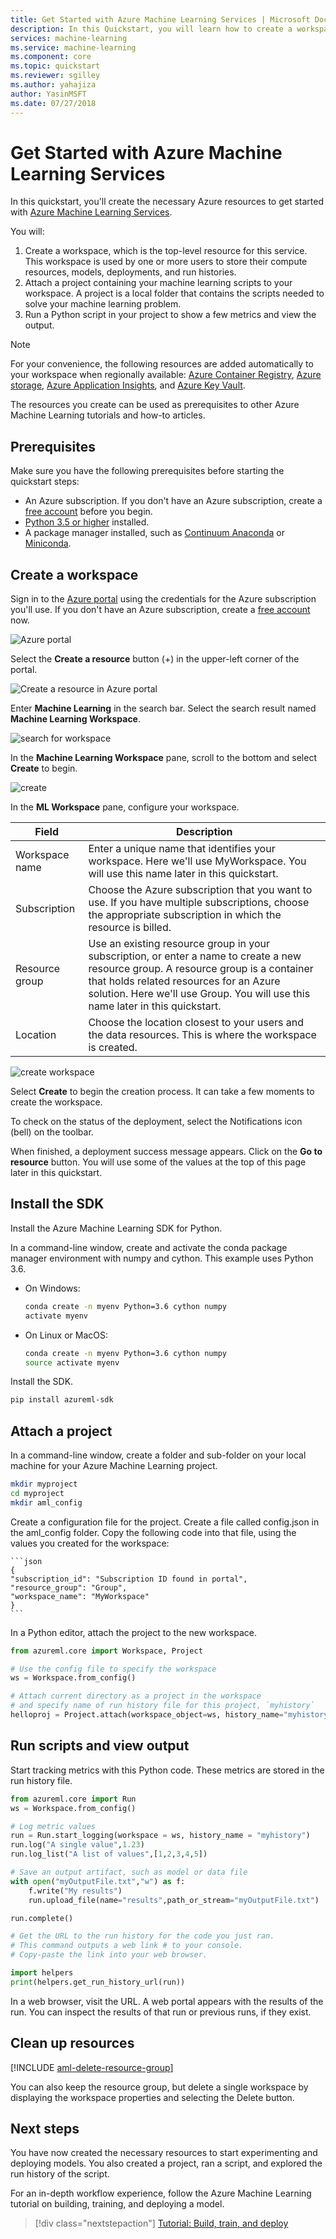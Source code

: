 ```yaml
---
title: Get Started with Azure Machine Learning Services | Microsoft Docs
description: In this Quickstart, you will learn how to create a workspace and a project to get started with Azure Machine Learning.
services: machine-learning
ms.service: machine-learning
ms.component: core
ms.topic: quickstart
ms.reviewer: sgilley
ms.author: yahajiza
author: YasinMSFT
ms.date: 07/27/2018
---
```


# Get Started with Azure Machine Learning Services

In this quickstart, you'll create the necessary Azure resources to get started with [Azure Machine Learning Services](overview-what-is-azure-ml.md). 

You will:

1. Create a workspace, which is the top-level resource for this service. This workspace is used by one or more users to store their compute resources, models, deployments, and run histories.
2. Attach a project containing your machine learning scripts to your workspace.   A project is a local folder that contains the scripts needed to solve your machine learning problem.  
3. Run a Python script in your project to show a few metrics and view the output.

 > [!NOTE]
> For your convenience, the following resources are added automatically to your workspace when regionally available: [Azure Container Registry](https://azure.microsoft.com/en-us/services/container-registry/), [Azure storage](https://azure.microsoft.com/en-us/services/storage/), [Azure Application Insights](https://azure.microsoft.com/en-us/services/application-insights/), and [Azure Key Vault](https://azure.microsoft.com/en-us/services/key-vault/).

The resources you create can be used as prerequisites to other Azure Machine Learning tutorials and how-to articles.

## Prerequisites

Make sure you have the following prerequisites before starting the quickstart steps:

+ An Azure subscription. If you don't have an Azure subscription, create a [free account](https://azure.microsoft.com/free/?WT.mc_id=A261C142F) before you begin.
+ [Python 3.5 or higher](https://www.python.org/) installed.
+ A package manager installed, such as [Continuum Anaconda](https://anaconda.org/anaconda/continuum-docs) or [Miniconda](https://conda.io/miniconda.html).

## Create a workspace 

Sign in to the [Azure portal](https://portal.azure.com/) using the credentials for the Azure subscription you'll use. If you don't have an Azure subscription, create a [free account](https://azure.microsoft.com/free/?WT.mc_id=A261C142F) now.

   ![Azure portal](./media/quickstart-get-started/portal-dashboard.png)

Select the **Create a resource** button (+) in the upper-left corner of the portal.

   ![Create a resource in Azure portal](./media/quickstart-get-started/portal-create-a-resource.png)

Enter **Machine Learning** in the search bar. Select the search result named **Machine Learning Workspace**.

   ![search for workspace](./media/quickstart-get-started/workspace-search.png)

In the **Machine Learning Workspace** pane, scroll to the bottom and select **Create** to begin.

   ![create](./media/quickstart-get-started/portal-create-button.png)

In the **ML Workspace** pane, configure your workspace.

   Field|Description
   ---|---
   Workspace name |Enter a unique name that identifies your workspace.  Here we'll use MyWorkspace.  You will use this name later in this quickstart.
   Subscription |Choose the Azure subscription that you want to use. If you have multiple subscriptions, choose the appropriate subscription in which the resource is billed.
   Resource group | Use an existing resource group in your subscription, or enter a name to create a new resource group. A resource group is a container that holds related resources for an Azure solution.  Here we'll use Group.  You will use this name later in this quickstart.
   Location | Choose the location closest to your users and the data resources. This is where the workspace is created.

   ![create workspace](./media/quickstart-get-started/workspace-create.png)

Select **Create** to begin the creation process.  It can take a few moments to create the workspace.

   To check on the status of the deployment, select the Notifications icon (bell) on the toolbar.

   When finished, a deployment success message appears.  Click on the **Go to resource** button. You will use some of the values at the top of this page later in this quickstart.


## Install the SDK

Install the Azure Machine Learning SDK for Python. 

In a command-line window, create and activate the conda package manager environment with numpy and cython. This example uses Python 3.6.

  + On Windows:
       ```sh 
       conda create -n myenv Python=3.6 cython numpy
       activate myenv
       ```

  + On Linux or MacOS:
       ```sh 
       conda create -n myenv Python=3.6 cython numpy
       source activate myenv
       ```

Install the SDK.
   ```sh 
   pip install azureml-sdk
   ```

## Attach a project

In a command-line window, create a folder and sub-folder on your local machine for your Azure Machine Learning project.
   ```sh
   mkdir myproject
   cd myproject
   mkdir aml_config
   ```

Create a configuration file for the project. Create a file called config.json in the aml_config folder.  Copy the following code into that file, using the values you created for the workspace:

    ```json
    {
    "subscription_id": "Subscription ID found in portal",
    "resource_group": "Group",
    "workspace_name": "MyWorkspace"
    }
    ```


In a Python editor, attach the project to the new workspace.

   ```python
   from azureml.core import Workspace, Project
   
   # Use the config file to specify the workspace
   ws = Workspace.from_config()
   
   # Attach current directory as a project in the workspace
   # and specify name of run history file for this project, `myhistory`
   helloproj = Project.attach(workspace_object=ws, history_name="myhistory")
   ```

## Run scripts and view output

Start tracking metrics with this Python code. These metrics are stored in the run history file.

   ```python
   from azureml.core import Run
   ws = Workspace.from_config()

   # Log metric values
   run = Run.start_logging(workspace = ws, history_name = "myhistory")
   run.log("A single value",1.23)
   run.log_list("A list of values",[1,2,3,4,5])
 
   # Save an output artifact, such as model or data file  
   with open("myOutputFile.txt","w") as f:
       f.write("My results")
       run.upload_file(name="results",path_or_stream="myOutputFile.txt")
 
   run.complete() 
   
   # Get the URL to the run history for the code you just ran. 
   # This command outputs a web link # to your console. 
   # Copy-paste the link into your web browser.

   import helpers
   print(helpers.get_run_history_url(run))
   ```

In a web browser, visit the URL. A web portal appears with the results of the run. You can inspect the results of that run or previous runs, if they exist.

## Clean up resources 

[!INCLUDE [aml-delete-resource-group](../../../includes/aml-delete-resource-group.md)]

You can also keep the resource group, but delete a single workspace by displaying the workspace properties and selecting the Delete button.

## Next steps
You have now created the necessary resources to start experimenting and deploying models. You also created a project, ran a script, and explored the run history of the script.

For an in-depth workflow experience, follow the Azure Machine Learning tutorial on building, training, and deploying a model.

> [!div class="nextstepaction"]
> [Tutorial: Build, train, and deploy](tutorial-build-train-deploy-with-azure-machine-learning.md)